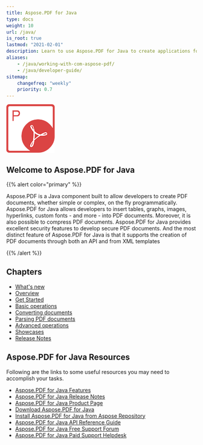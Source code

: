 ```yaml
---
title: Aspose.PDF for Java
type: docs
weight: 10
url: /java/
is_root: true
lastmod: "2021-02-01"
description: Learn to use Aspose.PDF for Java to create applications for PDF documents processing on any platform using Java. Browse tutorials, sample code, and more.
aliases:
    - /java/working-with-com-aspose-pdf/
    - /java/developer-guide/            
sitemap:
    changefreq: "weekly"
    priority: 0.7
---
```

![Aspose.PDF for Java logo image](home_1)

<h2>Welcome to Aspose.PDF for Java</h2>

{{% alert color="primary" %}}

Aspose.PDF is a Java component built to allow developers to create PDF documents, whether simple or complex, on the fly programmatically. Aspose.PDF for Java allows developers to insert tables, graphs, images, hyperlinks, custom fonts - and more - into PDF documents. Moreover, it is also possible to compress PDF documents. Aspose.PDF for Java provides excellent security features to develop secure PDF documents. And the most distinct feature of Aspose.PDF for Java is that it supports the creation of PDF documents through both an API and from XML templates

{{% /alert %}} 

<h2>Chapters </h2>

- [What's new](/pdf/java/whatsnew/)
- [Overview](/pdf/java/overview/)
- [Get Started](/pdf/java/get-started/)
- [Basic operations](/pdf/java/basic-operations/)
- [Converting documents](/pdf/java/converting/)
- [Parsing PDF documents](/pdf/javat/parsing/)
- [Advanced operations](/pdf/java/advanced-operations/)
- [Showcases](/pdf/java/showcases/)
- [Release Notes](/pdf/java/release-notes/)

<h2> Aspose.PDF for Java Resources</h2>

Following are the links to some useful resources you may need to accomplish your tasks.

- [Aspose.PDF for Java Features](/pdf/java/key-features/)
- [Aspose.PDF for Java Release Notes](/pdf/java/release-notes/)
- [Aspose.PDF for Java Product Page](https://products.aspose.com/pdf/java)
- [Download Aspose.PDF for Java](https://repository.aspose.com/webapp/#/artifacts/browse/tree/General/repo/com/aspose/aspose-pdf)
- [Install Aspose.PDF for Java from Aspose Repository](/pdf/java/installation/)
- [Aspose.PDF for Java API Reference Guide](https://apireference.aspose.com/java/pdf)
- [Aspose.PDF for Java Free Support Forum](https://forum.aspose.com/c/pdf)
- [Aspose.PDF for Java Paid Support Helpdesk](https://helpdesk.aspose.com/)
